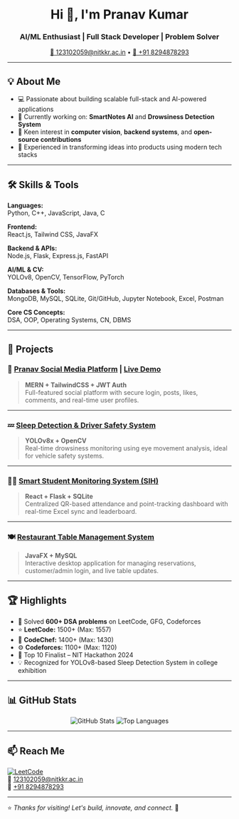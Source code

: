 <h1 align="center">Hi 👋, I'm Pranav Kumar</h1>
<h3 align="center">AI/ML Enthusiast | Full Stack Developer | Problem Solver</h3>

<p align="center">
  <a href="mailto:123102059@nitkkr.ac.in">📧 123102059@nitkkr.ac.in</a> • 
  <a href="tel:+918294878293">📱 +91 8294878293</a>
</p>

---

## 💡 About Me

- 💻 Passionate about building scalable full-stack and AI-powered applications  
- 🔭 Currently working on: **SmartNotes AI** and **Drowsiness Detection System**
- 🚀 Keen interest in **computer vision**, **backend systems**, and **open-source contributions**
- 🤖 Experienced in transforming ideas into products using modern tech stacks

---

## 🛠️ Skills & Tools

**Languages:**  
Python, C++, JavaScript, Java, C

**Frontend:**  
React.js, Tailwind CSS, JavaFX

**Backend & APIs:**  
Node.js, Flask, Express.js, FastAPI

**AI/ML & CV:**  
YOLOv8, OpenCV, TensorFlow, PyTorch

**Databases & Tools:**  
MongoDB, MySQL, SQLite, Git/GitHub, Jupyter Notebook, Excel, Postman

**Core CS Concepts:**  
DSA, OOP, Operating Systems, CN, DBMS

---

## 💼 Projects

### 🚀 [Pranav Social Media Platform](https://github.com/jarvis0198/pranav_social_media.git) | [Live Demo](https://pranav-social-media.onrender.com/)
> **MERN + TailwindCSS + JWT Auth**  
Full-featured social platform with secure login, posts, likes, comments, and real-time user profiles.

---

### 💤 [Sleep Detection & Driver Safety System](https://github.com/jarvis0198/Drousiness-Detection-System-Using-YOLOv8.git)
> **YOLOv8x + OpenCV**  
Real-time drowsiness monitoring using eye movement analysis, ideal for vehicle safety systems.

---

### 🧑‍🎓 [Smart Student Monitoring System (SIH)](https://github.com/jarvis0198/SIH_Frontend.git)
> **React + Flask + SQLite**  
Centralized QR-based attendance and point-tracking dashboard with real-time Excel sync and leaderboard.

---

### 🍽 [Restaurant Table Management System](https://github.com/jarvis0198/Restaurant-Management-Java)
> **JavaFX + MySQL**  
Interactive desktop application for managing reservations, customer/admin login, and live table updates.

---

## 🏆 Highlights

- 🧠 Solved **600+ DSA problems** on LeetCode, GFG, Codeforces  
- ⭐️ **LeetCode:** 1500+ (Max: 1557)  
- 🧩 **CodeChef:** 1400+ (Max: 1430)  
- ⚙️ **Codeforces:** 1100+ (Max: 1120)  
- 🥈 Top 10 Finalist – NIT Hackathon 2024  
- 💡 Recognized for YOLOv8-based Sleep Detection System in college exhibition

---

## 📊 GitHub Stats

<p align="center">
  <img src="https://github-readme-stats.vercel.app/api?username=jarvis0198&show_icons=true&theme=radical" alt="GitHub Stats" />
  <img src="https://github-readme-stats.vercel.app/api/top-langs/?username=jarvis0198&layout=compact&theme=radical" alt="Top Languages" />
</p>

---

## 📫 Reach Me

[![LeetCode](https://img.shields.io/badge/LeetCode-Pranav-orange?logo=leetcode)](https://leetcode.com/jarvis0198)  
📧 [123102059@nitkkr.ac.in](mailto:123102059@nitkkr.ac.in)  
📱 [+91 8294878293](tel:+918294878293)

---

⭐ *Thanks for visiting! Let's build, innovate, and connect.* 🚀
